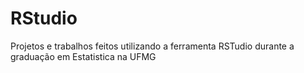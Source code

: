 # RStudio
Projetos e trabalhos feitos utilizando a ferramenta RSTudio durante a graduação em Estatistica na UFMG
